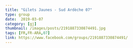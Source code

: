 ```yaml
---
title: "Gilets Jaunes - Sud Ardèche 07"
type: group
date:  2019-03-07
category: [gj]
thumbnail: /images/posts/2191887330874491.jpg
tags: [FR,FR-ARA,07]
link: https://www.facebook.com/groups/2191887330874491/
---
```

